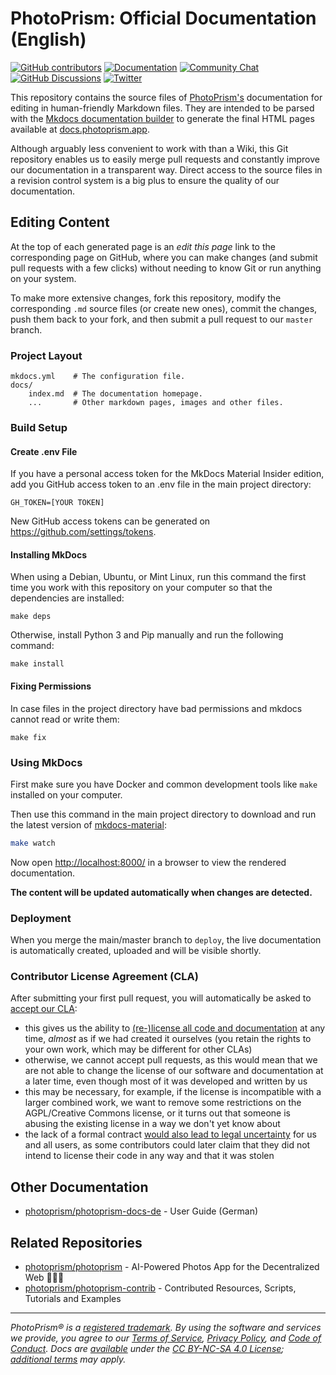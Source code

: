 # PhotoPrism: Official Documentation (English) #

[![GitHub contributors](https://img.shields.io/github/contributors/photoprism/photoprism-docs.svg)](https://github.com/photoprism/photoprism-docs/graphs/contributors/)
[![Documentation](https://img.shields.io/badge/read-the%20docs-4aa087.svg)][docs]
[![Community Chat](https://img.shields.io/badge/chat-on%20gitter-4aa087.svg)][chat]
[![GitHub Discussions](https://img.shields.io/badge/ask-%20on%20github-4d6a91.svg)][ask]
[![Twitter](https://img.shields.io/badge/follow-@photoprism_app-00acee.svg)][twitter]

This repository contains the source files of [PhotoPrism's](https://photoprism.app/) documentation for editing in human-friendly Markdown files.
They are intended to be parsed with the [Mkdocs documentation builder](https://www.mkdocs.org/) to generate the final HTML pages available at [docs.photoprism.app](https://docs.photoprism.app/).

Although arguably less convenient to work with than a Wiki, this Git repository enables us to easily merge pull requests and constantly improve our documentation in a transparent way.
Direct access to the source files in a revision control system is a big plus to ensure the quality of our documentation.

## Editing Content ##

At the top of each generated page is an *edit this page* link to the corresponding page on GitHub, where you can make changes (and submit pull requests with a few clicks) without needing to know Git or run anything on your system.

To make more extensive changes, fork this repository, modify the corresponding `.md` source files (or create new ones), commit the changes, push them back to your fork, and then submit a pull request to our `master` branch.

### Project Layout ###

```text
mkdocs.yml    # The configuration file.
docs/
    index.md  # The documentation homepage.
    ...       # Other markdown pages, images and other files.
```

### Build Setup ###

#### Create .env File ####

If you have a personal access token for the MkDocs Material Insider edition,
add you GitHub access token to an .env file in the main project directory:

```env
GH_TOKEN=[YOUR TOKEN]
```

New GitHub access tokens can be generated on https://github.com/settings/tokens.

#### Installing MkDocs ####

When using a Debian, Ubuntu, or Mint Linux, run this command the first time you work with this repository on your computer so that the dependencies are installed:

```
make deps
```

Otherwise, install Python 3 and Pip manually and run the following command:

```
make install
```

#### Fixing Permissions ####

In case files in the project directory have bad permissions and mkdocs cannot read or write them:

```
make fix
```

### Using MkDocs ###

First make sure you have Docker and common development tools like `make` installed on your computer.

Then use this command in the main project directory to download and run the latest version of
[mkdocs-material](https://github.com/squidfunk/mkdocs-material):

```sh
make watch
```

Now open [http://localhost:8000/](http://localhost:8000/) in a browser to view the rendered documentation.

**The content will be updated automatically when changes are detected.**

### Deployment ###

When you merge the main/master branch to `deploy`, the live documentation is automatically created, uploaded and will be visible shortly.

### Contributor License Agreement (CLA) ###

After submitting your first pull request, you will automatically be asked to [accept our CLA](https://link.photoprism.app/cla):

- this gives us the ability to [(re-)license all code and documentation](https://en.wikipedia.org/wiki/Software_relicensing) at any time, *almost* as if we had created it ourselves (you retain the rights to your own work, which may be different for other CLAs)
- otherwise, we cannot accept pull requests, as this would mean that we are not able to change the license of our software and documentation at a later time, even though most of it was developed and written by us
- this may be necessary, for example, if the license is incompatible with a larger combined work, we want to remove some restrictions on the AGPL/Creative Commons license, or it turns out that someone is abusing the existing license in a way we don't yet know about
- the lack of a formal contract [would also lead to legal uncertainty](https://en.wikipedia.org/wiki/SCO%E2%80%93Linux_disputes) for us and all users, as some contributors could later claim that they did not intend to license their code in any way and that it was stolen

## Other Documentation ##

- [photoprism/photoprism-docs-de](https://github.com/photoprism/photoprism-docs-de) - User Guide (German)

## Related Repositories ##

- [photoprism/photoprism](https://github.com/photoprism/photoprism) - AI-Powered Photos App for the Decentralized Web 🌈💎✨
- [photoprism/photoprism-contrib](https://github.com/photoprism/photoprism-contrib) - Contributed Resources, Scripts, Tutorials and Examples

----

*PhotoPrism® is a [registered trademark](https://photoprism.app/trademark). By using the software and services we provide, you agree to our [Terms of Service](https://photoprism.app/terms), [Privacy Policy](https://photoprism.app/privacy), and [Code of Conduct](https://photoprism.app/code-of-conduct). Docs are [available](https://link.photoprism.app/github-docs) under the [CC BY-NC-SA 4.0 License](https://creativecommons.org/licenses/by-nc-sa/4.0/); [additional terms](https://github.com/photoprism/photoprism/blob/develop/assets/README.md) may apply.*

[docs]: https://docs.photoprism.app/
[chat]: https://link.photoprism.app/chat
[ask]: https://link.photoprism.app/discussions
[twitter]: https://link.photoprism.app/twitter

